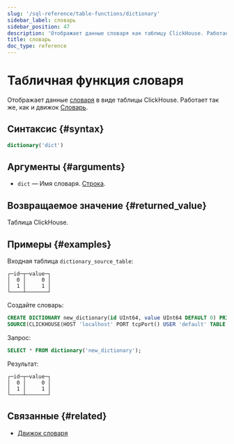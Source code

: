 ```yaml
---
slug: '/sql-reference/table-functions/dictionary'
sidebar_label: словарь
sidebar_position: 47
description: 'Отображает данные словаря как таблицу ClickHouse. Работает так же,'
title: словарь
doc_type: reference
---
```

# Табличная функция словаря

Отображает данные [словаря](../../sql-reference/dictionaries/index.md) в виде таблицы ClickHouse. Работает так же, как и движок [Словарь](../../engines/table-engines/special/dictionary.md).

## Синтаксис {#syntax}

```sql
dictionary('dict')
```

## Аргументы {#arguments}

- `dict` — Имя словаря. [Строка](../../sql-reference/data-types/string.md).

## Возвращаемое значение {#returned_value}

Таблица ClickHouse.

## Примеры {#examples}

Входная таблица `dictionary_source_table`:

```text
┌─id─┬─value─┐
│  0 │     0 │
│  1 │     1 │
└────┴───────┘
```

Создайте словарь:

```sql
CREATE DICTIONARY new_dictionary(id UInt64, value UInt64 DEFAULT 0) PRIMARY KEY id
SOURCE(CLICKHOUSE(HOST 'localhost' PORT tcpPort() USER 'default' TABLE 'dictionary_source_table')) LAYOUT(DIRECT());
```

Запрос:

```sql
SELECT * FROM dictionary('new_dictionary');
```

Результат:

```text
┌─id─┬─value─┐
│  0 │     0 │
│  1 │     1 │
└────┴───────┘
```

## Связанные {#related}

- [Движок словаря](/engines/table-engines/special/dictionary)